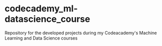 # codecademy_ml-datascience_course
Repository for the developed projects during my Codeacademy's Machine Learning and Data Science courses
